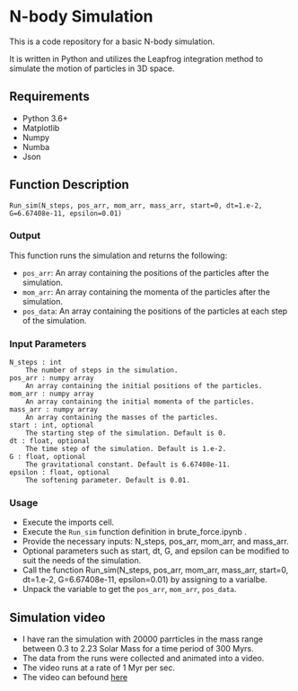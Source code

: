 # N-body Simulation

This is a code repository for a basic N-body simulation. 

It is written in Python and utilizes the Leapfrog integration method to simulate the motion of particles in 3D space.

## Requirements

* Python 3.6+
* Matplotlib
* Numpy
* Numba
* Json

## Function Description

`Run_sim(N_steps, pos_arr, mom_arr, mass_arr, start=0, dt=1.e-2, G=6.67408e-11, epsilon=0.01)`

### Output

This function runs the simulation and returns the following:

* `pos_arr`: An array containing the positions of the particles after the simulation.
* `mom_arr`: An array containing the momenta of the particles after the simulation.  
* `pos_data`: An array containing the positions of the particles at each step of the simulation.

### Input Parameters

    N_steps : int
        The number of steps in the simulation.
    pos_arr : numpy array
        An array containing the initial positions of the particles.
    mom_arr : numpy array
        An array containing the initial momenta of the particles.
    mass_arr : numpy array
        An array containing the masses of the particles.
    start : int, optional
        The starting step of the simulation. Default is 0.
    dt : float, optional
        The time step of the simulation. Default is 1.e-2.
    G : float, optional
        The gravitational constant. Default is 6.67408e-11.
    epsilon : float, optional
        The softening parameter. Default is 0.01.

### Usage

* Execute the imports cell.
* Execute the `Run_sim` function definition in brute_force.ipynb .
* Provide the necessary inputs: N_steps, pos_arr, mom_arr, and mass_arr.
* Optional parameters such as start, dt, G, and epsilon can be modified to suit the needs of the simulation.
* Call the function Run_sim(N_steps, pos_arr, mom_arr, mass_arr, start=0, dt=1.e-2, G=6.67408e-11, epsilon=0.01) by assigning to a varialbe.
* Unpack the variable to get the `pos_arr`, `mom_arr`, `pos_data`.

## Simulation video

* I have ran the simulation with 20000 parrticles in the mass range between 0.3 to 2.23 Solar Mass for a time period of 300 Myrs. 
* The data from the runs were collected and animated into a video. 
* The video runs at a rate of 1 Myr per sec. 
* The video can befound [here](https://www.youtube.com/watch?v=hIO0DGP90Xg) 
